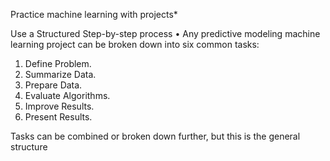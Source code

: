 Practice machine learning with projects* 

Use a Structured Step-by-step process
• Any predictive modeling machine learning project can be broken
down into six common tasks:
1. Define Problem.
2. Summarize Data.
3. Prepare Data.
4. Evaluate Algorithms.
5. Improve Results.
6. Present Results.

Tasks can be combined or broken down further, but this is the general structure
